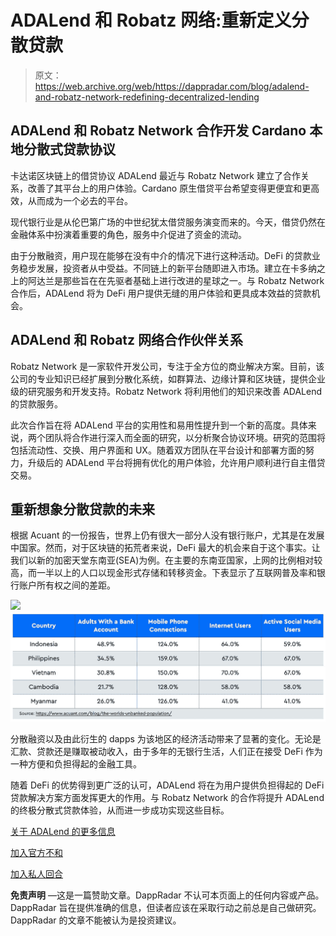 # ADALend 和 Robatz 网络:重新定义分散贷款

> 原文：<https://web.archive.org/web/https://dappradar.com/blog/adalend-and-robatz-network-redefining-decentralized-lending>

## ADALend 和 Robatz Network 合作开发 Cardano 本地分散式贷款协议

卡达诺区块链上的借贷协议 ADALend 最近与 Robatz Network 建立了合作关系，改善了其平台上的用户体验。Cardano 原生借贷平台希望变得更便宜和更高效，从而成为一个必去的平台。

现代银行业是从伦巴第广场的中世纪犹太借贷服务演变而来的。今天，借贷仍然在金融体系中扮演着重要的角色，服务中介促进了资金的流动。

由于分散融资，用户现在能够在没有中介的情况下进行这种活动。DeFi 的贷款业务稳步发展，投资者从中受益。不同链上的新平台随即进入市场。建立在卡多纳之上的阿达兰是那些旨在在先驱者基础上进行改进的星球之一。与 Robatz Network 合作后，ADALend 将为 DeFi 用户提供无缝的用户体验和更具成本效益的贷款机会。

## ADALend 和 Robatz 网络合作伙伴关系

Robatz Network 是一家软件开发公司，专注于全方位的商业解决方案。目前，该公司的专业知识已经扩展到分散化系统，如群算法、边缘计算和区块链，提供企业级的研究服务和开发支持。Robatz Network 将利用他们的知识来改善 ADALend 的贷款服务。

此次合作旨在将 ADALend 平台的实用性和易用性提升到一个新的高度。具体来说，两个团队将合作进行深入而全面的研究，以分析聚合协议环境。研究的范围将包括流动性、交换、用户界面和 UX。随着双方团队在平台设计和部署方面的努力，升级后的 ADALend 平台将拥有优化的用户体验，允许用户顺利进行自主借贷交易。

## 重新想象分散贷款的未来

根据 Acuant 的一份报告，世界上仍有很大一部分人没有银行账户，尤其是在发展中国家。然而，对于区块链的拓荒者来说，DeFi 最大的机会来自于这个事实。让我们以新的加密天堂东南亚(SEA)为例。在主要的东南亚国家，上网的比例相对较高，而一半以上的人口以现金形式存储和转移资金。下表显示了互联网普及率和银行账户所有权之间的差距。

![](img/97bca491353dc461eaeaf9b8668033bf.png)![](img/af9cc665bd22c17547fef691d3f58484.png)

分散融资以及由此衍生的 dapps 为该地区的经济活动带来了显著的变化。无论是汇款、贷款还是赚取被动收入，由于多年的无银行生活，人们正在接受 DeFi 作为一种方便和负担得起的金融工具。

随着 DeFi 的优势得到更广泛的认可，ADALend 将在为用户提供负担得起的 DeFi 贷款解决方案方面发挥更大的作用。与 Robatz Network 的合作将提升 ADALend 的终极分散式贷款体验，从而进一步成功实现这些目标。

[关于 ADALend 的更多信息](https://web.archive.org/web/20230121050837/https://adalend.finance/)

[加入官方不和](https://web.archive.org/web/20230121050837/https://discord.gg/afTpq4mQRG)

[加入私人回合](https://web.archive.org/web/20230121050837/http://adalend.finance/)

**免责声明** —这是一篇赞助文章。DappRadar 不认可本页面上的任何内容或产品。DappRadar 旨在提供准确的信息，但读者应该在采取行动之前总是自己做研究。DappRadar 的文章不能被认为是投资建议。